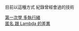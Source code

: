 
目前以這種方式 紀錄曾經會過的技術


[第一次學 多執行緒](/Anonymous_Lambda/Anonymous_Lambda.md)  
[匿名 跟 Lambda  的差異](/Anonymous_Lambda/Anonymous_Lambda.md)  

